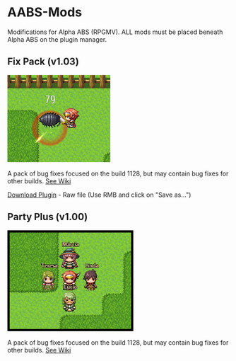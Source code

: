 # AABS-Mods
Modifications for Alpha ABS (RPGMV).
ALL mods must be placed beneath Alpha ABS on the plugin manager.

## Fix Pack (v1.03)
![](https://github.com/SMO-Valadorn/hello-world/blob/master/Images/Bug_Smash.png)

A pack of bug fixes focused on the build 1128, but may contain bug fixes for other builds. [See Wiki](https://github.com/SMO-Valadorn/AABS-Mods/wiki/Bug-Fixing-Pack)

[Download Plugin](https://raw.githubusercontent.com/SMO-Valadorn/AABS-Mods/main/Mods/AABS_FixPack.js) - Raw file (Use RMB and click on "Save as...")

## Party Plus (v1.00)
![](https://github.com/SMO-Valadorn/hello-world/blob/master/Images/PartyPlus/PartyPlus.png)

A pack of bug fixes focused on the build 1128, but may contain bug fixes for other builds. [See Wiki](https://github.com/SMO-Valadorn/AABS-Mods/wiki/Bug-Fixing-Pack)
